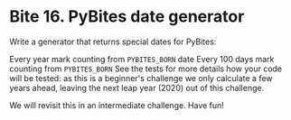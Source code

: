 # Bite 16. PyBites date generator

Write a generator that returns special dates for PyBites:

Every year mark counting from `PYBITES_BORN` date
Every 100 days mark counting from `PYBITES_BORN`
See the tests for more details how your code will be tested: as this is a beginner's challenge we only calculate a few years ahead, leaving the next leap year (2020) out of this challenge.

We will revisit this in an intermediate challenge. Have fun!
